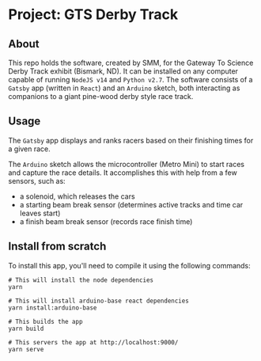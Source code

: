 # Project: GTS Derby Track
## About
This repo holds the software, created by SMM, for the Gateway To Science Derby Track exhibit (Bismark, ND). It can be installed on any computer capable of running `NodeJS v14` and `Python v2.7`. The software consists of a `Gatsby` app (written in `React`) and an `Arduino` sketch, both interacting as companions to a giant pine-wood derby style race track.

## Usage
The `Gatsby` app displays and ranks racers based on their finishing times for a given race.

The `Arduino` sketch allows the microcontroller (Metro Mini) to start races and capture the race details. It accomplishes this with help from a few sensors, such as:
 - a solenoid, which releases the cars
 - a starting beam break sensor (determines active tracks and time car leaves start)
 - a finish beam break sensor (records race finish time) 

## Install from scratch
To install this app, you'll need to compile it using the following commands:
```
# This will install the node dependencies 
yarn

# This will install arduino-base react dependencies
yarn install:arduino-base

# This builds the app
yarn build

# This servers the app at http://localhost:9000/
yarn serve
```
